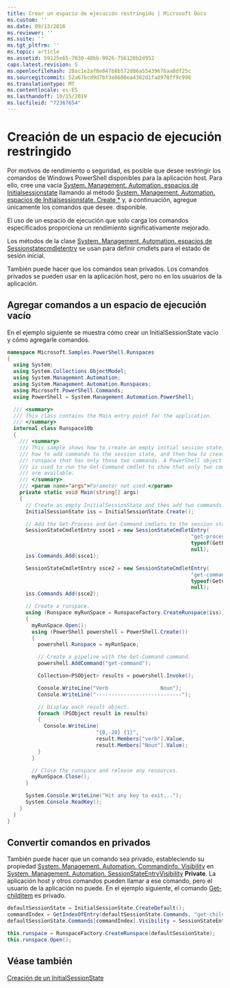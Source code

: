 ```yaml
---
title: Crear un espacio de ejecución restringido | Microsoft Docs
ms.custom: ''
ms.date: 09/13/2016
ms.reviewer: ''
ms.suite: ''
ms.tgt_pltfrm: ''
ms.topic: article
ms.assetid: 59125e65-7030-40bb-9926-756120b2d952
caps.latest.revision: 5
ms.openlocfilehash: 20ac1e2af8e047b8b572d86a55439676aa8df25c
ms.sourcegitcommit: 52a67bcd9d7bf3e8600ea4302d1fa8970ff9c998
ms.translationtype: MT
ms.contentlocale: es-ES
ms.lasthandoff: 10/15/2019
ms.locfileid: "72367654"
---
```

# <a name="creating-a-constrained-runspace"></a>Creación de un espacio de ejecución restringido

Por motivos de rendimiento o seguridad, es posible que desee restringir los comandos de Windows PowerShell disponibles para la aplicación host. Para ello, cree una vacía [System. Management. Automation. espacios de Initialsessionstate](/dotnet/api/System.Management.Automation.Runspaces.InitialSessionState) llamando al método [System. Management. Automation. espacios de Initialsessionstate. Create *](/dotnet/api/System.Management.Automation.Runspaces.InitialSessionState.Create) y, a continuación, agregue únicamente los comandos que desee. disponible.

 El uso de un espacio de ejecución que solo carga los comandos especificados proporciona un rendimiento significativamente mejorado.

 Los métodos de la clase [System. Management. Automation. espacios de Sessionstatecmdletentry](/dotnet/api/System.Management.Automation.Runspaces.SessionStateCmdletEntry) se usan para definir cmdlets para el estado de sesión inicial.

 También puede hacer que los comandos sean privados. Los comandos privados se pueden usar en la aplicación host, pero no en los usuarios de la aplicación.

## <a name="adding-commands-to-an-empty-runspace"></a>Agregar comandos a un espacio de ejecución vacío

 En el ejemplo siguiente se muestra cómo crear un InitialSessionState vacío y cómo agregarle comandos.

```csharp
namespace Microsoft.Samples.PowerShell.Runspaces
{
  using System;
  using System.Collections.ObjectModel;
  using System.Management.Automation;
  using System.Management.Automation.Runspaces;
  using Microsoft.PowerShell.Commands;
  using PowerShell = System.Management.Automation.PowerShell;

  /// <summary>
  /// This class contains the Main entry point for the application.
  /// </summary>
  internal class Runspace10b
  {
    /// <summary>
    /// This sample shows how to create an empty initial session state,
    /// how to add commands to the session state, and then how to create a
    /// runspace that has only those two commands. A PowerShell object
    /// is used to run the Get-Command cmdlet to show that only two commands
    /// are available.
    /// </summary>
    /// <param name="args">Parameter not used.</param>
    private static void Main(string[] args)
    {
      // Create an empty InitialSessionState and then add two commands.
      InitialSessionState iss = InitialSessionState.Create();

      // Add the Get-Process and Get-Command cmdlets to the session state.
      SessionStateCmdletEntry ssce1 = new SessionStateCmdletEntry(
                                                            "get-process",
                                                            typeof(GetProcessCommand),
                                                            null);
      iss.Commands.Add(ssce1);

      SessionStateCmdletEntry ssce2 = new SessionStateCmdletEntry(
                                                            "get-command",
                                                            typeof(GetCommandCommand),
                                                            null);
      iss.Commands.Add(ssce2);

      // Create a runspace.
      using (Runspace myRunSpace = RunspaceFactory.CreateRunspace(iss))
      {
        myRunSpace.Open();
        using (PowerShell powershell = PowerShell.Create())
        {
          powershell.Runspace = myRunSpace;

          // Create a pipeline with the Get-Command command.
          powershell.AddCommand("get-command");

          Collection<PSObject> results = powershell.Invoke();

          Console.WriteLine("Verb                 Noun");
          Console.WriteLine("----------------------------");

          // Display each result object.
          foreach (PSObject result in results)
          {
            Console.WriteLine(
                             "{0,-20} {1}",
                             result.Members["verb"].Value,
                             result.Members["Noun"].Value);
          }
        }

        // Close the runspace and release any resources.
        myRunSpace.Close();
      }

      System.Console.WriteLine("Hit any key to exit...");
      System.Console.ReadKey();
    }
  }
}
```

## <a name="making-commands-private"></a>Convertir comandos en privados

 También puede hacer que un comando sea privado, estableciendo su propiedad [System. Management. Automation. Commandinfo. Visibility](/dotnet/api/System.Management.Automation.CommandInfo.Visibility) en [System. Management. Automation. SessionStateEntryVisibility](/dotnet/api/System.Management.Automation.SessionStateEntryVisibility) **Private**. La aplicación host y otros comandos pueden llamar a ese comando, pero el usuario de la aplicación no puede. En el ejemplo siguiente, el comando [Get-childitem](/powershell/module/Microsoft.PowerShell.Management/Get-ChildItem) es privado.

```csharp
defaultSessionState = InitialSessionState.CreateDefault();
commandIndex = GetIndexOfEntry(defaultSessionState.Commands, "get-childitem");
defaultSessionState.Commands[commandIndex].Visibility = SessionStateEntryVisibility.Private;

this.runspace = RunspaceFactory.CreateRunspace(defaultSessionState);
this.runspace.Open();
```

## <a name="see-also"></a>Véase también

 [Creación de un InitialSessionState](./creating-an-initialsessionstate.md)
